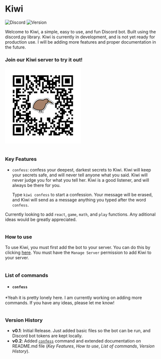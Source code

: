 # **Kiwi**

![Discord](https://img.shields.io/discord/1083276820234895451?color=%2300C875&logo=discord&logoColor=%2300C875&style=for-the-badge)
![Version](https://img.shields.io/badge/version-v0.2-%2300C875?color=%2300C875&style=for-the-badge)

Welcome to Kiwi, a simple, easy to use, and fun Discord bot. Built using the discord.py library. Kiwi is currently in development, and is not yet ready for production use. I will be adding more features and proper documentation in the future.

### **Join our Kiwi server to try it out!**

<img alt = "Kiwi Server Invite" src = "assets/server-qrcode.png" width = "250" height = "250">

#

### **Key Features**

* `confess`: confess your deepest, darkest secrets to Kiwi. Kiwi will keep your secrets safe, and will never tell anyone what you said. Kiwi will never judge you for what you tell her. Kiwi is a good listener, and will always be there for you.

    Type `kiwi confess` to start a confession. Your message will be erased, and Kiwi will send as a message anything you typed after the word `confess`.

Currently looking to add `react`, `game`, `math`, and `play` functions. Any aditional ideas would be greatly appreciated.

#

### **How to use**

<!-- If the bot starts getting any more complicated, steps for proper setup will be documented here -->

To use Kiwi, you must first add the bot to your server. You can do this by clicking [here](https://bit.ly/kiwi-bot). You must have the `Manage Server` permission to add Kiwi to your server.

#

### **List of commands**

* #### `confess`

*Yeah it is pretty lonely here. I am currently working on adding more commands. If you have any ideas, please let me know!

#

### **Version History**

* **v0.1**: Initial Release. Just added basic files so the bot can be run, and Discord bot tokens are kept locally.
* **v0.2**: Added [`confess`](#confess) command and extended documentation on README.md file (*Key Features*, *How to use*, *List of commands*, *Version History*).

<!--
TODO: Stuff to be adding in the future to this README.md file
* Section to add the bot to your server (DONE)
* Key Features (DONE)
* How to use (DONE)
* List of commands (DONE)
* How to contribute (donations)
* Links (this ones being about tools used to make this bot)
* Version History (DONE)
* How to fork this repo and run the bot locally
-->